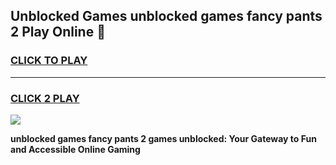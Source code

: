 
## Unblocked Games unblocked games fancy pants 2 Play Online 👋
<h3>
<a href="https://news.freeplayer.one?title=unblocked_games_fancy_pants_2&ref=17F">CLICK TO PLAY</a></h3>
<hr>

<h3>
<a href="https://news.freeplayer.one?title=unblocked_games_fancy_pants_2&ref=17F">CLICK 2 PLAY</a>
  
</h3>

<a href="https://news.freeplayer.one?title=unblocked_games_fancy_pants_2&ref=17F/"><img src="https://clearcache.store/games.png"></a>


**unblocked games fancy pants 2 games unblocked: Your Gateway to Fun and Accessible Online Gaming**
